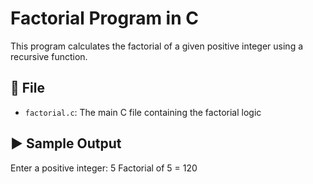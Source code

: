 # Factorial Program in C

This program calculates the factorial of a given positive integer using a recursive function.

## 📁 File

- `factorial.c`: The main C file containing the factorial logic

## ▶️ Sample Output

Enter a positive integer: 5
Factorial of 5 = 120